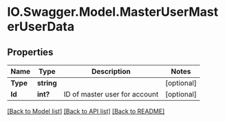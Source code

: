 # IO.Swagger.Model.MasterUserMasterUserData
## Properties

Name | Type | Description | Notes
------------ | ------------- | ------------- | -------------
**Type** | **string** |  | [optional] 
**Id** | **int?** | ID of master user for account | [optional] 

[[Back to Model list]](../README.md#documentation-for-models) [[Back to API list]](../README.md#documentation-for-api-endpoints) [[Back to README]](../README.md)

